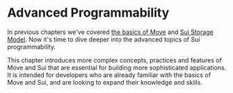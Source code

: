 # Advanced Programmability

In previous chapters we've covered [the basics of Move](./../move-basics/README.md) and
[Sui Storage Model](./../programmability/README.md). Now it's time to dive deeper into the advanced
topics of Sui programmability.

This chapter introduces more complex concepts, practices and features of Move and Sui that are
essential for building more sophisticated applications. It is intended for developers who are
already familiar with the basics of Move and Sui, and are looking to expand their knowledge and
skills.
